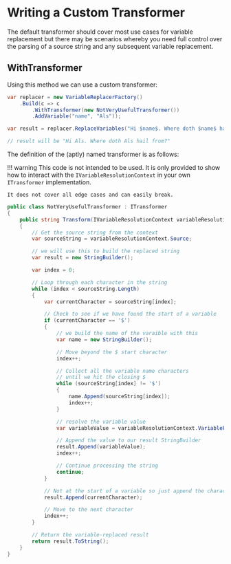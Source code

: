 # Writing a Custom Transformer

The default transformer should cover most use cases for variable replacement but
there may be scenarios whereby you need full control over the parsing of a source
string and any subsequent variable replacement.

## WithTransformer

Using this method we can use a custom transformer:

```csharp { data-fiddle="bz0Pha" }
var replacer = new VariableReplacerFactory()
    .Build(c => c
        .WithTransformer(new NotVeryUsefulTransformer())
        .AddVariable("name", "Als"));

var result = replacer.ReplaceVariables("Hi $name$. Where doth $name$ hail from?");

// result will be "Hi Als. Where doth Als hail from?"
```

The definition of the (aptly) named transformer is as follows:

!!! warning
    This code is not intended to be used. It is only provided to show how to interact with
    the `IVariableResolutionContext` in your own `ITransformer` implementation.

    It does not cover all edge cases and can easily break.
```csharp
public class NotVeryUsefulTransformer : ITransformer
{
    public string Transform(IVariableResolutionContext variableResolutionContext)
    {
        // Get the source string from the context
        var sourceString = variableResolutionContext.Source;

        // we will use this to build the replaced string
        var result = new StringBuilder();

        var index = 0;

        // Loop through each character in the string
        while (index < sourceString.Length)
        {            
            var currentCharacter = sourceString[index];

            // Check to see if we have found the start of a variable
            if (currentCharacter == '$')
            {
                // we build the name of the varaible with this
                var name = new StringBuilder();

                // Move beyond the $ start character
                index++;

                // Collect all the variable name characters
                // until we hit the closing $
                while (sourceString[index] != '$')
                {
                    name.Append(sourceString[index]);
                    index++;
                }                

                // resolve the variable value
                var variableValue = variableResolutionContext.VariableResolver.Resolve(name.ToString());

                // Append the value to our result StringBuilder
                result.Append(variableValue);
                index++;

                // Continue processing the string
                continue;
            }

            // Not at the start of a variable so just append the character
            result.Append(currentCharacter);

            // Move to the next character
            index++;       
        }

        // Return the variable-replaced result
        return result.ToString();
    }
}
```